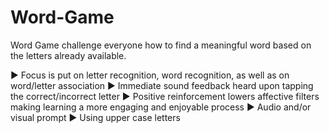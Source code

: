 # Word-Game

Word Game challenge everyone how to find a meaningful word based on the letters already available. 

► Focus is put on letter recognition, word recognition, as well as on word/letter association
► Immediate sound feedback heard upon tapping the correct/incorrect letter 
► Positive reinforcement lowers affective filters making learning a more engaging and enjoyable process 
► Audio and/or visual prompt 
► Using upper case letters
